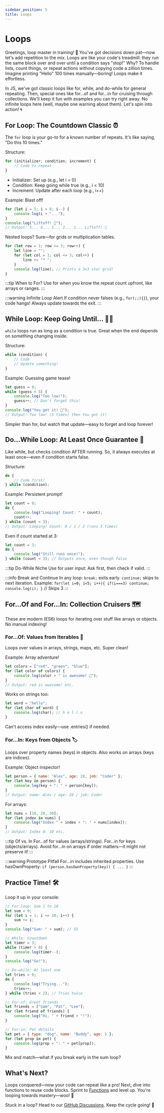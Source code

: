 ```yaml
---
sidebar_position: 5
title: Loops
---
```


# Loops

Greetings, loop master in training! 🔄 You've got decisions down pat—now let's add repetition to the mix. Loops are like your code's treadmill: they run the same block over and over until a condition says "stop!" Why? To handle lists, count things, or repeat actions without copying code a zillion times. Imagine printing "Hello" 100 times manually—boring! Loops make it effortless.

In JS, we've got classic loops like for, while, and do-while for general repeating. Then, special ones like for...of and for...in for cruising through collections. We'll keep it fun with examples you can try right away. No infinite loops here (well, maybe one warning about them). Let's spin into action! 🌀

## For Loop: The Countdown Classic ⏰

The `for` loop is your go-to for a known number of repeats. It's like saying, "Do this 10 times."

Structure:

```javascript
for (initializer; condition; increment) {
    // Code to repeat
}
```

- Initializer: Set up (e.g., let i = 0)
- Condition: Keep going while true (e.g., i &lt; 10)
- Increment: Update after each loop (e.g., i++)

Example: Blast off!

```javascript
for (let i = 5; i > 0; i--) {
    console.log(i + "...");
}
console.log("Liftoff! 🚀");
// Output: 5... 4... 3... 2... 1... Liftoff! 🚀
```

Nested loops? Sure—for grids or multiplication tables.

```javascript
for (let row = 1; row <= 3; row++) {
    let line = "";
    for (let col = 1; col <= 3; col++) {
        line += "* ";
    }
    console.log(line); // Prints a 3x3 star grid!
}
```

:::tip When to For?
Use for when you know the repeat count upfront, like arrays or ranges.
:::

:::warning Infinite Loop Alert
If condition never falses (e.g., `for(;;){}`), your code hangs! Always update towards the exit.
:::

## While Loop: Keep Going Until... 🏃‍♀️

`while` loops run as long as a condition is true. Great when the end depends on something changing inside.

Structure:

```javascript
while (condition) {
    // Code
    // Update something!
}
```

Example: Guessing game tease!

```javascript
let guess = 0;
while (guess < 5) {
    console.log("Too low!");
    guess++; // Don't forget this!
}
console.log("You got it! 🎯");
// Output: Too low! (5 times) then You got it!
```

Simpler than for, but watch that update—easy to forget and loop forever!

## Do...While Loop: At Least Once Guarantee 🔂

Like while, but checks condition AFTER running. So, it always executes at least once—even if condition starts false.

Structure:

```javascript
do {
    // Code first!
} while (condition);
```

Example: Persistent prompt!

```javascript
let count = 0;
do {
    console.log("Looping! Count: " + count);
    count++;
} while (count < 3);
// Output: Looping! Count: 0 / 1 / 2 (runs 3 times)
```

Even if count started at 3:

```javascript
let count = 3;
do {
    console.log("Still runs once!");
} while (count < 3); // Outputs once, even though false
```

:::tip Do-While Niche
Use for user input: Ask first, then check if valid.
:::

:::info Break and Continue
In any loop: `break;` exits early. `continue;` skips to next iteration.
Example: `for(let i=0; i<5; i++){ if(i===3) continue; console.log(i); }` // Skips 3
:::

## For...Of and For...In: Collection Cruisers 🗺️

These are modern (ES6) loops for iterating over stuff like arrays or objects. No manual indexing!

### For...Of: Values from Iterables 🔑

Loops over values in arrays, strings, maps, etc. Super clean!

Example: Array adventure!

```javascript
let colors = ["red", "green", "blue"];
for (let color of colors) {
    console.log(color + " is awesome! 🌈");
}
// Output: red is awesome! etc.
```

Works on strings too:

```javascript
let word = "hello";
for (let char of word) {
    console.log(char); // h e l l o
}
```

Can't access index easily—use .entries() if needed.

### For...In: Keys from Objects 🏷️

Loops over property names (keys) in objects. Also works on arrays (keys are indices).

Example: Object inspector!

```javascript
let person = { name: "Alex", age: 28, job: "Coder" };
for (let key in person) {
    console.log(key + ": " + person[key]);
}
// Output: name: Alex / age: 28 / job: Coder
```

For arrays:

```javascript
let nums = [10, 20, 30];
for (let index in nums) {
    console.log("Index " + index + ": " + nums[index]);
}
// Output: Index 0: 10 etc.
```

:::tip Of vs. In
For...of for values (arrays/strings). For...in for keys (objects/arrays). Avoid for...in on arrays if order matters—it might not preserve it!
:::

:::warning Prototype Pitfall
For...in includes inherited properties. Use hasOwnProperty: `if (person.hasOwnProperty(key)) { ... }`
:::

## Practice Time! 🛠️

Loop it up in your console:

```javascript
// For loop: Sum 1 to 10
let sum = 0;
for (let i = 1; i <= 10; i++) {
    sum += i;
}
console.log("Sum: " + sum); // 55

// While: Countdown
let timer = 3;
while (timer > 0) {
    console.log(timer--);
}
console.log("Go!");

// Do-while: At least one
let tries = 0;
do {
    console.log("Trying...");
    tries++;
} while (tries < 2); // Tries twice

// For-of: Greet friends
let friends = ["Sam", "Pat", "Lee"];
for (let friend of friends) {
    console.log("Hi, " + friend + "!");
}

// For-in: Pet details
let pet = { type: "dog", name: "Buddy", age: 5 };
for (let prop in pet) {
    console.log(prop + ": " + pet[prop]);
}
```

Mix and match—what if you break early in the sum loop?

## What's Next?

Loops conquered—now your code can repeat like a pro! Next, dive into functions to reuse code blocks. Sprint to [Functions](./functions.md) and level up. You're looping towards mastery—woo! 🎉

Stuck in a loop? Head to our [GitHub Discussions](https://github.com/sammy6378/reference/discussions). Keep the cycle going! 🔁

